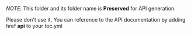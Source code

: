 ﻿*NOTE*:
This folder and its folder name is **Preserved** for API generation.

Please don't use it.
You can reference to the API documentation by adding href **api** to your toc.yml